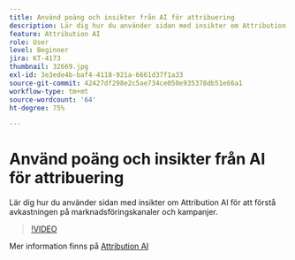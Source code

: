 ```yaml
---
title: Använd poäng och insikter från AI för attribuering
description: Lär dig hur du använder sidan med insikter om Attribution AI för att förstå avkastningen på marknadsföringskanaler och kampanjer
feature: Attribution AI
role: User
level: Beginner
jira: KT-4173
thumbnail: 32669.jpg
exl-id: 3e3ede4b-baf4-4118-921a-6661d37f1a33
source-git-commit: 42427df298e2c5ae734ce050e935378db51e66a1
workflow-type: tm+mt
source-wordcount: '64'
ht-degree: 75%

---
```


# Använd poäng och insikter från AI för attribuering

Lär dig hur du använder sidan med insikter om Attribution AI för att förstå avkastningen på marknadsföringskanaler och kampanjer.

>[!VIDEO](https://video.tv.adobe.com/v/32669?quality=12&learn=on)

Mer information finns på [Attribution AI](https://experienceleague.adobe.com/docs/experience-platform/intelligent-services/attribution-ai/overview.html)
